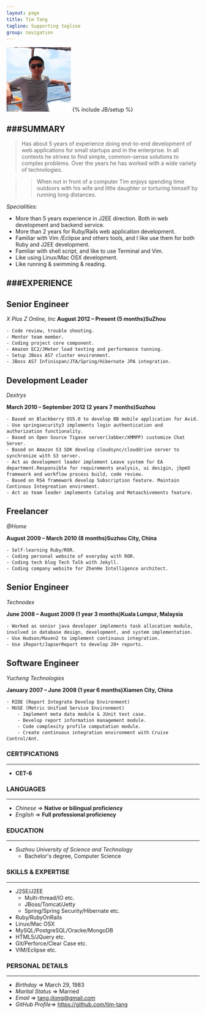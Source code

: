 ```yaml
---
layout: page
title: Tim Tang
tagline: Supporting tagline
group: navigation
---
```


<img class='inset right' src='/images/avatar1.png' title='Tim Tang at redang island!' alt='Photo of Tim.Tang at redang island!' width='168px' />
{% include JB/setup %}

###SUMMARY
---
>Has about 5 years of experience doing end-to-end development of web applications for small startups and in the enterprise. In all contexts he strives to find simple, common-sense solutions to complex problems. Over the years he has worked with a wide variety of technologies.

>>When not in front of a computer Tim enjoys spending time outdoors with his wife and little daughter or torturing himself by running long distances.

_Specialities:_

- More than 5 years experience in J2EE direction. Both in web development and backend service.
- More than 2 years for Ruby/Rails web application development.
- Familiar with Vim /Eclipse and others tools, and I like use them for both Ruby and J2EE development.
- Familiar with shell script, and like to use Terminal and Vim.
- Like using Linux/Mac OSX development.
- Like running & swimming & reading.

###EXPERIENCE
---
## Senior Engineer

_X Plus Z Online, Inc_
**August 2012 – Present (5 months)SuZhou**

	- Code review, trouble shooting.
	- Mentor team member.
	- Coding project core component.
	- Amazon EC2/JMeter load testing and performance tunning.
	- Setup JBoss AS7 cluster environment.
	- JBoss AS7 Infinispan/JTA/Spring/Hibernate JPA integration.

## Development Leader

_Dextrys_

**March 2010 – September 2012 (2 years 7 months)Suzhou**

	- Based on Blackberry OS5.0 to develop BB mobile application for Avid.
	- Use springsecurity3 implements login authentication and authorization functionality.
	- Based on Open Source Tigase server(Jabber/XMMPP) customize Chat Server.
	- Based on Amazon S3 SDK develop cloudsync/clouddrive server to synchronize with S3 server.
	- Act as development leader implement Leave system for EA department.Responsible for requirements analysis, ui desigin, jbpm5 framework and workflow process build, code review.
	- Based on RS4 framework develop Subscription feature. Maintain Continous Integreation enviroment.
	- Act as team leader implements Catalog and Metaachivements feature.

## Freelancer

_@Home_

**August 2009 – March 2010 (8 months)Suzhou City, China**

	- Self-learning Ruby/ROR.
	- Coding personal website of everyday with ROR.
	- Coding tech blog Tech Talk with Jekyll.
	- Coding company website for ZhenHe Intelligence architect.

## Senior Engineer

_Technodex_

**June 2008 – August 2009 (1 year 3 months)Kuala Lumpur, Malaysia**

	- Worked as senior java developer implements task allocation module, involved in database design, development, and system implementation.
	- Use Hudson/Maven2 to implement continuous integration.
	- Use iReport/JapserReport to develop 20+ reports.

## Software Engineer

_Yucheng Technologies_

**January 2007 – June 2008 (1 year 6 months)Xiamen City, China**

	- RIDE (Report Integrate Develop Environment)
	- MUSE (Metric Unified Service Environment)
		- Implement meta data module & JUnit test case.
		- Develop report information management module.
		- Code complexity profile computation module.
		- Create continuous integration environment with Cruise Control/Ant.

### CERTIFICATIONS
---

- **CET-6**

### LANGUAGES
---

- _Chinese_ => **Native or bilingual proficiency**
- _English_ => **Full professional proficiency**

### EDUCATION
---

- _Suzhou University of Science and Technology_
	- Bachelor's degree, Computer Science

### SKILLS & EXPERTISE
---

- J2SE/J2EE
	- Multi-thread/IO etc.
	- JBoss/Tomcat/Jetty
	- Spring/Spring Security/Hibernate etc.
- Ruby/RubyOnRails
- Linux/Mac OSX
- MySQL/PostgreSQL/Oracke/MongoDB
- HTML5/JQuery etc.
- Git/Perforce/Clear Case etc.
- VIM/Eclipse etc.

### PERSONAL DETAILS
---

- _Birthday_ => March 29, 1983
- _Marital Status_ => Married
- _Email_ => tang.jilong@gmail.com
- _GitHub Profile_=> <https://github.com/tim-tang>
